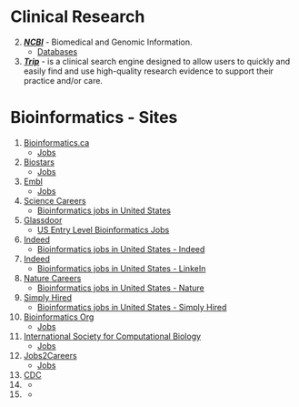# Clinical Research

2. [***NCBI***](https://www.ncbi.nlm.nih.gov/) - Biomedical and Genomic Information.
    * [Databases](https://www.ncbi.nlm.nih.gov/guide/all/)
1. [***Trip***](https://www.tripdatabase.com/how-to-use-trip) - is a clinical search engine designed to allow users to quickly and easily find and use high-quality research evidence to support their practice and/or care.


# Bioinformatics - Sites

1. [Bioinformatics.ca](https://bioinformatics.ca/)
    * [Jobs](https://bioinformatics.ca/job-postings/#/?&order=desc)
2. [Biostars](https://www.biostars.org/)
    * [Jobs](https://www.biostars.org/t/Jobs/)
3. [Embl](https://www.embl.de/index.php)
    * [Jobs](https://www.embl.de/jobs/searchjobs/index.php?newlang=1&loc=0&pos%5B%5D=0&srch_trm=&list=Search)
4. [Science Careers](https://jobs.sciencecareers.org/)
    * [Bioinformatics jobs in United States](https://jobs.sciencecareers.org/jobs/bioinformatics/united-states/)
5. [Glassdoor](https://www.glassdoor.com/index.htm)
    * [US Entry Level Bioinformatics Jobs](https://www.glassdoor.com/Job/us-entry-level-bioinformatics-jobs-SRCH_IL.0,2_IN1_KO3,29.htm)
6. [Indeed](https://www.indeed.com/?from=gnav-jobsearch--jasx)
    * [Bioinformatics jobs in United States - Indeed](https://www.indeed.com/jobs?q=bioinformatics&l=United+States&from=mobRdr&utm_source=%2Fm%2F&utm_medium=redir&utm_campaign=dt)
7. [Indeed](https://www.linkedin.com/jobs/bioinformatics-jobs?position=1&pageNum=0)
    * [Bioinformatics jobs in United States - LinkeIn](https://www.linkedin.com/jobs/bioinformatics-jobs?position=1&pageNum=0)
8. [Nature Careers](https://www.nature.com/naturecareers)
    * [Bioinformatics jobs in United States - Nature](https://www.nature.com/naturecareers/jobs/bioinformatics-jobs-in-united-states)
9. [Simply Hired]()
    * [Bioinformatics jobs in United States - Simply Hired](https://www.simplyhired.com/search?q=bioinformatics&job=VkYqWdgPNSPvuGEvpZCItudKtcV_P_bPhz8MCxwsdwNICHy-ydzrMw)
10. [Bioinformatics Org](https://www.bioinformatics.org/)
    * [Jobs](https://www.bioinformatics.org/jobs/)
11. [International Society for Computational Biology](https://www.iscb.org/)
    * [Jobs](https://careers.iscb.org/jobs)
12. [Jobs2Careers](https://www.jobs2careers.com/?q=&l=Rochester%2C%20NY)
    * [Jobs](https://www.jobs-to-careers.com/search?q=bioinformatics&l=14450%2C%20New%20York)
13. [CDC](https://jobs.cdc.gov/)
14. []()
    * []()
15. []()
    * []()
 
